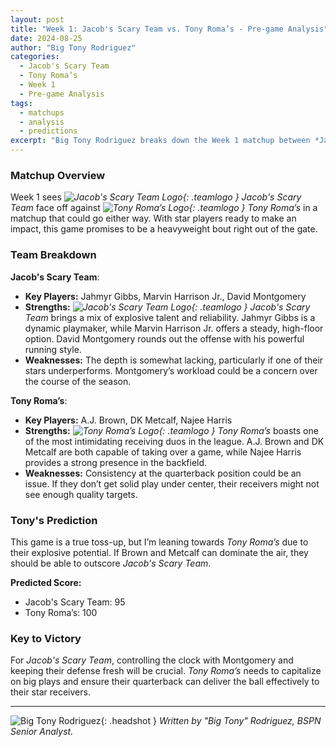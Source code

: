 ```yaml
---
layout: post
title: "Week 1: Jacob's Scary Team vs. Tony Roma’s - Pre-game Analysis"
date: 2024-08-25
author: "Big Tony Rodriguez"
categories:
  - Jacob's Scary Team
  - Tony Roma’s
  - Week 1
  - Pre-game Analysis
tags:
  - matchups
  - analysis
  - predictions
excerpt: "Big Tony Rodriguez breaks down the Week 1 matchup between *Jacob's Scary Team* and *Tony Roma’s*. With some heavy hitters on both sides, this game could swing either way. Can *Tony Roma’s* take advantage of their depth, or will *Jacob's Scary Team*'s stars steal the show?"
---
```


### **Matchup Overview**

Week 1 sees _![Jacob's Scary Team Logo](/bspndotcom/assets/images/team-logos/jacobs.svg){: .teamlogo } Jacob's Scary Team_ face off against _![Tony Roma’s Logo](/bspndotcom/assets/images/team-logos/tonyroma.svg){: .teamlogo } Tony Roma’s_ in a matchup that could go either way. With star players ready to make an impact, this game promises to be a heavyweight bout right out of the gate.

### **Team Breakdown**

**Jacob's Scary Team**:

- **Key Players:** Jahmyr Gibbs, Marvin Harrison Jr., David Montgomery
- **Strengths:** _![Jacob's Scary Team Logo](/bspndotcom/assets/images/team-logos/jacobs.svg){: .teamlogo } Jacob's Scary Team_ brings a mix of explosive talent and reliability. Jahmyr Gibbs is a dynamic playmaker, while Marvin Harrison Jr. offers a steady, high-floor option. David Montgomery rounds out the offense with his powerful running style.
- **Weaknesses:** The depth is somewhat lacking, particularly if one of their stars underperforms. Montgomery’s workload could be a concern over the course of the season.

**Tony Roma’s**:

- **Key Players:** A.J. Brown, DK Metcalf, Najee Harris
- **Strengths:** _![Tony Roma’s Logo](/bspndotcom/assets/images/team-logos/tonyroma.svg){: .teamlogo } Tony Roma’s_ boasts one of the most intimidating receiving duos in the league. A.J. Brown and DK Metcalf are both capable of taking over a game, while Najee Harris provides a strong presence in the backfield.
- **Weaknesses:** Consistency at the quarterback position could be an issue. If they don’t get solid play under center, their receivers might not see enough quality targets.

### **Tony's Prediction**

This game is a true toss-up, but I’m leaning towards _Tony Roma’s_ due to their explosive potential. If Brown and Metcalf can dominate the air, they should be able to outscore _Jacob's Scary Team_.

**Predicted Score:**

- Jacob's Scary Team: 95
- Tony Roma’s: 100

### **Key to Victory**

For _Jacob's Scary Team_, controlling the clock with Montgomery and keeping their defense fresh will be crucial. _Tony Roma’s_ needs to capitalize on big plays and ensure their quarterback can deliver the ball effectively to their star receivers.

---

![Big Tony Rodriguez](/bspndotcom/assets/images/contributors/tony_rodriguez.webp){: .headshot }
_Written by "Big Tony" Rodriguez, BSPN Senior Analyst._

